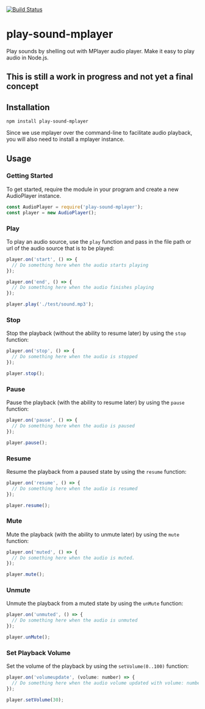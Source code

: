 [![Build Status](https://travis-ci.org/rgsmolin/play-sound-mplayer.svg?branch=master)](https://travis-ci.org/rgsmolin/play-sound-mplayer)
# play-sound-mplayer
Play sounds by shelling out with MPlayer audio player. Make it easy to play audio in Node.js.

## This is still a work in progress and not yet a final concept

## Installation
```
npm install play-sound-mplayer
```
Since we use  mplayer over the command-line to facilitate audio playback, you will also need to install a mplayer instance.

## Usage
### Getting Started
To get started, require the module in your program and create a new AudioPlayer instance. 

```javascript
const AudioPlayer = require('play-sound-mplayer');
const player = new AudioPlayer();
```

### Play
To play an audio source, use the `play` function and pass in the file path  or url of the audio source that is to be played:

```javascript
player.on('start', () => {
  // Do something here when the audio starts playing
});

player.on('end', () => {
  // Do something here when the audio finishes playing
});

player.play('./test/sound.mp3');
```

### Stop
Stop the playback (without the ability to resume later) by using the `stop` function:

```javascript
player.on('stop', () => {
  // Do something here when the audio is stopped
});

player.stop();
```

### Pause
Pause the playback (with the ability to resume later) by using the `pause` function:

```javascript
player.on('pause', () => {
  // Do something here when the audio is paused
});

player.pause();
```

### Resume
Resume the playback from a paused state by using the `resume` function:

```javascript
player.on('resume', () => {
  // Do something here when the audio is resumed
});

player.resume();
```

### Mute
Mute the playback (with the ability to unmute later) by using the `mute` function:

```javascript
player.on('muted', () => {
  // Do something here when the audio is muted.
});

player.mute();
```

### Unmute
Unmute the playback from a muted state by using the `unMute` function:

```javascript
player.on('unmuted', () => {
  // Do something here when the audio is unmuted
});

player.unMute();
```

### Set Playback Volume
Set the volume of the playback by using the `setVolume(0..100)` function:

```javascript
player.on('volumeupdate', (volume: number) => {
  // Do something here when the audio volume updated with volume: number 0..100
});

player.setVolume(30);
```